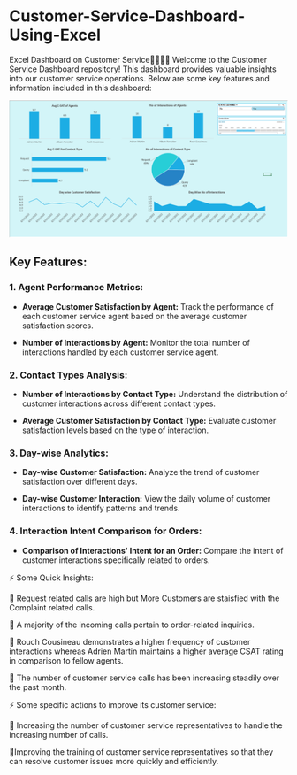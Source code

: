 # Customer-Service-Dashboard-Using-Excel

Excel Dashboard on Customer Service🧑🏻‍💻📲
Welcome to the Customer Service Dashboard repository! This dashboard provides valuable insights into our customer service operations. Below are some key features and information included in this dashboard:

![Agent Performance](https://github.com/HarshalPatil7698/Customer-Service-Dashboard-Using-Excel/blob/main/Customer%20Service%20Dashboard.png)


## Key Features:

### 1. Agent Performance Metrics:
   - **Average Customer Satisfaction by Agent:**
     Track the performance of each customer service agent based on the average customer satisfaction scores.

   - **Number of Interactions by Agent:**
     Monitor the total number of interactions handled by each customer service agent.

### 2. Contact Types Analysis:
   - **Number of Interactions by Contact Type:**
     Understand the distribution of customer interactions across different contact types.

   - **Average Customer Satisfaction by Contact Type:**
     Evaluate customer satisfaction levels based on the type of interaction.

### 3. Day-wise Analytics:
   - **Day-wise Customer Satisfaction:**
     Analyze the trend of customer satisfaction over different days.

   - **Day-wise Customer Interaction:**
     View the daily volume of customer interactions to identify patterns and trends.

### 4. Interaction Intent Comparison for Orders:
   - **Comparison of Interactions' Intent for an Order:**
     Compare the intent of customer interactions specifically related to orders.
     

⚡ Some Quick Insights:

📌 Request related calls are high but More Customers are staisfied with the Complaint related calls.

📌 A majority of the incoming calls pertain to order-related inquiries.

📌 Rouch Cousineau demonstrates a higher frequency of customer interactions whereas Adrien Martin maintains a higher average CSAT rating in comparison to fellow agents.

📌 The number of customer service calls has been increasing steadily over the past month.

⚡ Some specific actions to improve its customer service:

📌 Increasing the number of customer service representatives to handle the increasing number of calls.

📌Improving the training of customer service representatives so that they can resolve customer issues more quickly and efficiently.


